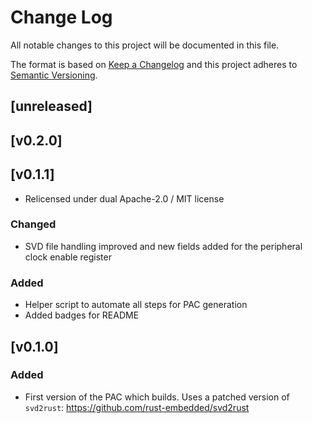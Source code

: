 Change Log
=======

All notable changes to this project will be documented in this file.

The format is based on [Keep a Changelog](http://keepachangelog.com/)
and this project adheres to [Semantic Versioning](http://semver.org/).

## [unreleased]

## [v0.2.0]

## [v0.1.1]

- Relicensed under dual Apache-2.0 / MIT license

### Changed

- SVD file handling improved and new fields added for the peripheral
  clock enable register

### Added

- Helper script to automate all steps for PAC generation
- Added badges for README

## [v0.1.0]

### Added

- First version of the PAC which builds. Uses a patched version
  of `svd2rust`: https://github.com/rust-embedded/svd2rust
